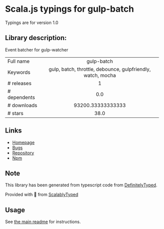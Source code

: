 
# Scala.js typings for gulp-batch

Typings are for version 1.0

## Library description:
Event batcher for gulp-watcher

|                    |                 |
| ------------------ | :-------------: |
| Full name          | gulp-batch |
| Keywords           | gulp, batch, throttle, debounce, gulpfriendly, watch, mocha |
| # releases         | 1 |
| # dependents       | 0.0 |
| # downloads        | 93200.33333333333 |
| # stars            | 38.0 |

## Links
- [Homepage](https://github.com/floatdrop/gulp-batch)
- [Bugs](https://github.com/floatdrop/gulp-batch/issues)
- [Repository](https://github.com/floatdrop/gulp-batch)
- [Npm](https://www.npmjs.com/package/gulp-batch)
    


## Note
This library has been generated from typescript code from [DefinitelyTyped](https://definitelytyped.org).

Provided with :purple_heart: from [ScalablyTyped](https://github.com/oyvindberg/ScalablyTyped)

## Usage
See [the main readme](../../readme.md) for instructions.


